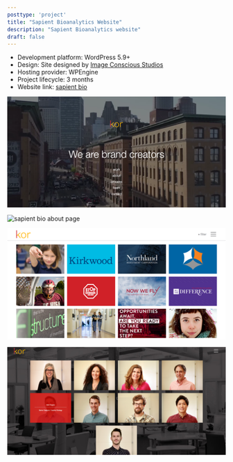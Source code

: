 ```yaml
---
posttype: 'project'
title: "Sapient Bioanalytics Website"
description: "Sapient Bioanalytics website"
draft: false
---
```


- Development platform: WordPress 5.9+ 
- Design: Site designed by [Image Conscious Studios](https://www.icscreative.com/)    
- Hosting provider: WPEngine   
- Project lifecycle: 3 months  
- Website link: [sapient bio](https://sapient.bio/)   

![sapient bio homepage](../../../assets/portfolio/kor/feature/kor/full-kor-homepage.png)

![sapient bio about page](../../../assets/portfolio/kor/feature/kor/full-kor-aboutpage.png)

![sapient bio work page](../../../assets/portfolio/kor/feature/kor/full-kor-workpage.png)

![sapient bio team page](../../../assets/portfolio/kor/feature/kor/full-kor-teampage.png)